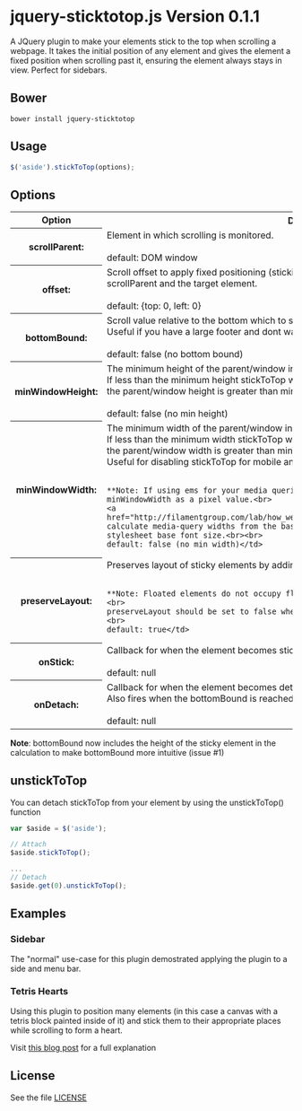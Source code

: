 # jquery-sticktotop.js Version 0.1.1

A JQuery plugin to make your elements stick to the top when scrolling a webpage.
It takes the initial position of any element and gives the element a fixed
position when scrolling past it, ensuring the element always stays in view.
Perfect for sidebars.

## Bower

```
bower install jquery-sticktotop
```

## Usage

```javascript
$('aside').stickToTop(options);
```
## Options

<table>
  <tr>
    <th>Option</th>
    <th>Description</th>
  </tr>
  <tr>
    <th>scrollParent:</th>
    <td>Element in which scrolling is monitored. <br><br>
    default: DOM window</td>
  </tr>
  <tr>
    <th>offset:</th>
    <td>Scroll offset to apply fixed positioning (sticking).
    Basically the gap left at all times between the scrollParent and the target element.  <br><br>
    default: {top: 0, left: 0}</td>
  </tr>
  <tr>
    <th>bottomBound:</th>
    <td>  Scroll value relative to the bottom which to stop the element
    from sticking (absolute positioning).<br>
    Useful if you have a large footer and dont want your sidebar
    crashing into it.<br><br>
    default: false (no bottom bound)</td>
  </tr>
  <tr>
    <th>minWindowHeight:</th>
    <td>The minimum height of the parent/window in which stickToTop will be active.<br>
    If less than the minimum height stickToTop will have no effect but will
    become active as soon as the parent/window height is greater than minWindowHeight.<br><br>
    default: false (no min height)</td>
  </tr>
  <tr>
    <th>minWindowWidth:</th>
    <td>The minimum width of the parent/window in which stickToTop will be active.<br>
    If less than the minimum width stickToTop will have no effect but will
    become active as soon as the parent/window width is greater than minWindowWidth.<br>
    Useful for disabling stickToTop for mobile and tablet viewports.<br><br>

    **Note: If using ems for your media queries, make sure to multiply your value by 16 to set minWindowWidth as a pixel value.<br>
    <a href="http://filamentgroup.com/lab/how_we_learned_to_leave_body_font_size_alone/">Browsers calculate media-query widths from the base UA font size</a>, <strong>NOT</strong> stylesheet base font size.<br><br>
    default: false (no min width)</td>
  </tr>
  <tr>
    <th>preserveLayout:</th>
    <td>Preserves layout of sticky elements by adding a div which
    occupies the original flow.<br><br>

    **Note: Floated elements do not occupy flow in the same manner as non-floated elements.<br>
    preserveLayout should be set to false when stickToTop is applied to floated elements.<br><br>
    default: true</td>
  </tr>
  <tr>
    <th>onStick:</th>
    <td>Callback for when the element becomes sticky.<br><br>
    default: null</td>
  </tr>
  <tr>
    <th>onDetach:</th>
    <td>Callback for when the element becomes detached. <br>
    Also fires when the bottomBound is reached.<br><br>
    default: null</td>
  </tr>
</table>

**Note**: bottomBound now includes the height of the sticky element in the calculation
to make bottomBound more intuitive (issue #1)

## unstickToTop

You can detach stickToTop from your element by using the unstickToTop() function

```javascript
var $aside = $('aside');

// Attach
$aside.stickToTop();

...
// Detach
$aside.get(0).unstickToTop();
```
## Examples

### Sidebar

The "normal" use-case for this plugin demostrated applying the plugin to a side and menu bar.

### Tetris Hearts

Using this plugin to position many elements (in this case a canvas with a tetris block painted
inside of it) and stick them to their appropriate places while scrolling to form a heart.

Visit [this blog post](http://mopo.ws/wZz1Xb) for a full explanation

## License

See the file [LICENSE](https://github.com/sdbondi/JQuery-StickToTop/blob/master/LICENSE.txt)
